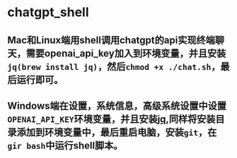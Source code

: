 # chatgpt_shell
## Mac和Linux端用shell调用chatgpt的api实现终端聊天，需要openai_api_key加入到环境变量，并且安装`jq(brew install jq)`，然后`chmod +x ./chat.sh`，最后运行即可。
## Windows端在设置，系统信息，高级系统设置中设置`OPENAI_API_KEY`环境变量，并且安装[jq](https://github.com/stedolan/jq/releases/download/jq-1.6/jq-win64.exe),同样将安装目录添加到环境变量中，最后重启电脑，安装`git`，在`gir bash`中运行shell脚本。
